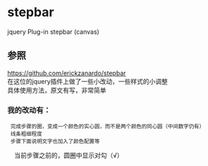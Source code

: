 # stepbar
jquery Plug-in stepbar (canvas)

## 参照
https://github.com/erickzanardo/stepbar    
在这位的jquery插件上做了一些小改动，一些样式的小调整    
具体使用方法，原文有写，非常简单

### 我的改动有：
     完成步骤的圈，变成一个颜色的实心圆，而不是两个颜色的同心圆（中间数字仍有）   
     线条粗细程度     
     步骤下面说明文字也加入了颜色配置等    
     当前步骤之前的，圆圈中显示对勾（√）
